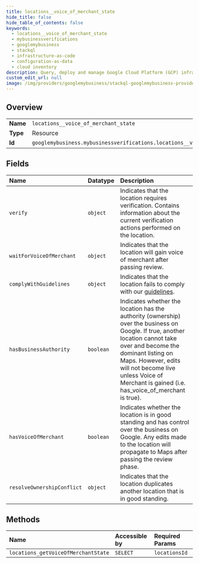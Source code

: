 ```yaml
---
title: locations__voice_of_merchant_state
hide_title: false
hide_table_of_contents: false
keywords:
  - locations__voice_of_merchant_state
  - mybusinessverifications
  - googlemybusiness    
  - stackql
  - infrastructure-as-code
  - configuration-as-data
  - cloud inventory
description: Query, deploy and manage Google Cloud Platform (GCP) infrastructure and resources using SQL
custom_edit_url: null
image: /img/providers/googlemybusiness/stackql-googlemybusiness-provider-featured-image.png
---
```

  
    

## Overview
<table><tbody>
<tr><td><b>Name</b></td><td><code>locations__voice_of_merchant_state</code></td></tr>
<tr><td><b>Type</b></td><td>Resource</td></tr>
<tr><td><b>Id</b></td><td><code>googlemybusiness.mybusinessverifications.locations__voice_of_merchant_state</code></td></tr>
</tbody></table>

## Fields
| Name | Datatype | Description |
|:-----|:---------|:------------|
| `verify` | `object` | Indicates that the location requires verification. Contains information about the current verification actions performed on the location. |
| `waitForVoiceOfMerchant` | `object` | Indicates that the location will gain voice of merchant after passing review. |
| `complyWithGuidelines` | `object` | Indicates that the location fails to comply with our [guidelines](https://support.google.com/business/answer/3038177). |
| `hasBusinessAuthority` | `boolean` | Indicates whether the location has the authority (ownership) over the business on Google. If true, another location cannot take over and become the dominant listing on Maps. However, edits will not become live unless Voice of Merchant is gained (i.e. has_voice_of_merchant is true). |
| `hasVoiceOfMerchant` | `boolean` | Indicates whether the location is in good standing and has control over the business on Google. Any edits made to the location will propagate to Maps after passing the review phase. |
| `resolveOwnershipConflict` | `object` | Indicates that the location duplicates another location that is in good standing. |
## Methods
| Name | Accessible by | Required Params |
|:-----|:--------------|:----------------|
| `locations_getVoiceOfMerchantState` | `SELECT` | `locationsId` |
